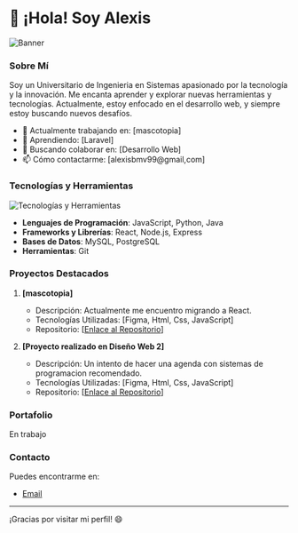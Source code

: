 # 👋 ¡Hola! Soy Alexis

![Banner](./images/banner.png)

### Sobre Mí

Soy un Universitario de Ingenieria en Sistemas apasionado por la tecnología y la innovación. Me encanta aprender y explorar nuevas herramientas y tecnologías. Actualmente, estoy enfocado en el desarrollo web, y siempre estoy buscando nuevos desafíos.

- 🔭 Actualmente trabajando en: [mascotopia]
- 🌱 Aprendiendo: [Laravel]
- 👯 Buscando colaborar en: [Desarrollo Web]
- 📫 Cómo contactarme: [alexisbmv99@gmail,com]

### Tecnologías y Herramientas

![Tecnologías y Herramientas](./images/tech-stack.png)

- **Lenguajes de Programación**: JavaScript, Python, Java
- **Frameworks y Librerías**: React, Node.js, Express
- **Bases de Datos**: MySQL, PostgreSQL
- **Herramientas**: Git

### Proyectos Destacados

1. **[mascotopia]**
   - Descripción: Actualmente me encuentro migrando a React.
   - Tecnologías Utilizadas: [Figma, Html, Css, JavaScript]
   - Repositorio: [[Enlace al Repositorio](https://github.com/Plaguenox/mascotopia)]

2. **[Proyecto realizado en Diseño Web 2]**
   - Descripción: Un intento de hacer una agenda con sistemas de programacion recomendado.
   - Tecnologías Utilizadas: [Figma, Html, Css, JavaScript]
   - Repositorio: [[Enlace al Repositorio](https://github.com/Plaguenox/ProyectoDW2.github.io)]

### Portafolio

En trabajo

### Contacto

Puedes encontrarme en:

- [Email](alexisbmv99@gmail.com)

---

¡Gracias por visitar mi perfil! 😄
